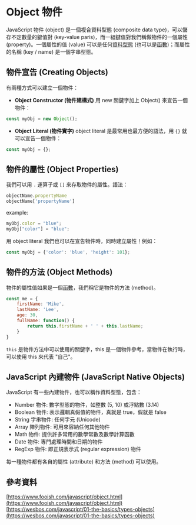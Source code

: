 # Object 物件

JavaScript 物件 \(object\) 是一個複合資料型態 \(composite data type\)，可以儲存不定數量的鍵值對 \(key-value paris\)，而一組鍵值對我們稱做物件的一個屬性 \(property\)。一個屬性的值 \(value\) 可以是任何[資料型態](https://www.fooish.com/javascript/data-types.html) \(也可以是[函數](https://www.fooish.com/javascript/function.html)\)；而屬性的名稱 \(key / name\) 是一個字串型態。

## 物件宣告 \(Creating Objects\)

有兩種方式可以建立一個物件：

* **Object Constructor \(物件建構式\)** 用 new 關鍵字加上 Object\(\) 來宣告一個物件：

```javascript
const myObj = new Object();  
```

* **Object Literal \(物件實字\)** object literal 是最常用也最方便的語法，用 `{}` 就可以宣告一個物件：

```javascript
const myObj = {};  
```

## 物件的屬性 \(Object Properties\)

我們可以用 `.` 運算子或 `[]` 來存取物件的屬性。語法：

```javascript
objectName.propertyName
objectName['propertyName']
```

example:

```javascript
myObj.color = "blue";
myObj["color"] = "blue";
```

用 object literal 我們也可以在宣告物件時，同時建立屬性！例如：

```javascript
const myObj = {'color': 'blue', 'height': 101};
```

## 物件的方法 \(Object Methods\)

物件的屬性值如果是一個[函數](https://www.fooish.com/javascript/function.html)，我們稱它是物件的方法 \(method\)。

```javascript
const me = {
    firstName: 'Mike',
    lastName: 'Lee',
    age: 30,
    fullName: function() {
        return this.firstName + ' ' + this.lastName;
    }
}
```

`this` 是物件方法中可以使用的關鍵字，this 是一個物件參考，當物件在執行時，可以使用 this 來代表 "自己"。  


## JavaScript 內建物件 \(JavaScript Native Objects\)

JavaScript 有一些內建物件，也可以稱作資料型態，包含：

* Number 物件: 數字型態的物件，如整數 \(5, 10\) 或浮點數 \(3.14\)
* Boolean 物件: 表示邏輯真假值的物件，真就是 true，假就是 false
* String 字串物件: 任何字元 \(Unicode\)
* Array 陣列物件: 可用來容納任何其他物件
* Math 物件: 提供許多常用的數學常數及數學計算函數
* Date 物件: 專門處理時間和日期的物件
* RegExp 物件: 即正規表示式 \(regular expression\) 物件

每一種物件都有各自的屬性 \(attribute\) 和方法 \(method\) 可以使用。

## 參考資料

  
[https://www.fooish.com/javascript/object.html](https://www.fooish.com/javascript/object.html)  
[https://wesbos.com/javascript/01-the-basics/types-objects](https://wesbos.com/javascript/01-the-basics/types-objects)

